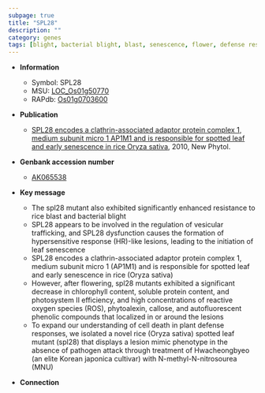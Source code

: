 ```yaml
---
subpage: true
title: "SPL28"
description: ""
category: genes
tags: [blight, bacterial blight, blast, senescence, flower, defense response, cell death, defense, leaf]
---
```


* **Information**  
    + Symbol: SPL28  
    + MSU: [LOC_Os01g50770](http://rice.plantbiology.msu.edu/cgi-bin/ORF_infopage.cgi?orf=LOC_Os01g50770)  
    + RAPdb: [Os01g0703600](http://rapdb.dna.affrc.go.jp/viewer/gbrowse_details/irgsp1?name=Os01g0703600)  

* **Publication**  
    + [SPL28 encodes a clathrin-associated adaptor protein complex 1, medium subunit micro 1 AP1M1 and is responsible for spotted leaf and early senescence in rice Oryza sativa](http://www.ncbi.nlm.nih.gov/pubmed?term=SPL28+encodes+a+clathrin-associated+adaptor+protein+complex+1,+medium+subunit+micro+1+AP1M1+and+is+responsible+for+spotted+leaf+and+early+senescence+in+rice+Oryza+sativa%5BTitle%5D), 2010, New Phytol.

* **Genbank accession number**  
    + [AK065538](http://www.ncbi.nlm.nih.gov/nuccore/AK065538)

* **Key message**  
    + The spl28 mutant also exhibited significantly enhanced resistance to rice blast and bacterial blight
    + SPL28 appears to be involved in the regulation of vesicular trafficking, and SPL28 dysfunction causes the formation of hypersensitive response (HR)-like lesions, leading to the initiation of leaf senescence
    + SPL28 encodes a clathrin-associated adaptor protein complex 1, medium subunit micro 1 (AP1M1) and is responsible for spotted leaf and early senescence in rice (Oryza sativa)
    + However, after flowering, spl28 mutants exhibited a significant decrease in chlorophyll content, soluble protein content, and photosystem II efficiency, and high concentrations of reactive oxygen species (ROS), phytoalexin, callose, and autofluorescent phenolic compounds that localized in or around the lesions
    + To expand our understanding of cell death in plant defense responses, we isolated a novel rice (Oryza sativa) spotted leaf mutant (spl28) that displays a lesion mimic phenotype in the absence of pathogen attack through treatment of Hwacheongbyeo (an elite Korean japonica cultivar) with N-methyl-N-nitrosourea (MNU)

* **Connection**  



